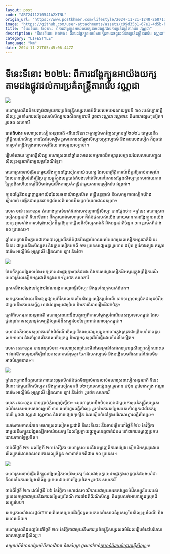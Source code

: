 ```yaml
---
layout: post
code: "ART2411210541A2XTNL"
origin_url: "https://www.postkhmer.com/lifestyle/2024-11-21-1240-260713"
image: "https://github.com/user-attachments/assets/c99d35b1-67e1-4d5b-b0bc-f0a4140fdacf"
title: "ទីនេះ​ទីនោះ ២០២៤: ពីការ​ដង្ហែ​​ក្បួន​​អាយ៉ង​យក្ស​តាម​ដងផ្លូវ​​ដល់​ការ​ប្រគំ​តន្ត្រី​តារា​រ៉េប វណ្ណដា"
description: "​​ទីនេះ​ទីនោះ ២០២៤: ពីការ​ដង្ហែ​​ក្បួន​​អាយ៉ង​យក្ស​តាម​ដងផ្លូវ​​ដល់​ការ​ប្រគំ​តន្ត្រី​តារា​រ៉េប វណ្ណដា​"
category: "LIFESTYLE"
language: "km"
date: 2024-11-21T05:45:06.447Z
---
```


# ទីនេះ​ទីនោះ ២០២៤: ពីការ​ដង្ហែ​​ក្បួន​​អាយ៉ង​យក្ស​តាម​ដងផ្លូវ​​ដល់​ការ​ប្រគំ​តន្ត្រី​តារា​រ៉េប វណ្ណដា

![](https://github.com/user-attachments/assets/9d513250-c6eb-4204-ae29-6e27a6e56e98)

មហោស្រព​​​នឹង​បិទ​បញ្ចប់​ជាមួយ​ការប្រគំតន្ត្រី​សប្បុរសធម៌​ពិសេស​អបអរសាទរ​ខួប​ទី ៣០ របស់​ហ្វារ​ពន្លឺ​សិល្បៈ រួមទាំង​ការសម្តែង​របស់​សិល្បក​រ​ផលិតកម្មបារមី ​ដូចជា វណ្ណដា វណ្ណថាន និងតារា​​ផ្សេងៗ​ទៀត។ រូបថត សហការី​

**បាត់ដំបង៖** មហោស្រព​សៀក​អន្តរជាតិ «ទីនេះទីនោះ​»​ ត្រឡប់​មកវិញ​សម្រាប់​​ឆ្នាំ២០២៤ ជាមួយនឹង​ព្រឹត្ដិការណ៍​សិល្បៈ​កាន់តែ​ធំ​សម្បើម​ រួម​មាន​ការសម្ដែង​​សិល្បៈចម្រុះ​ វប្បធម៌ និង​ការលេងសៀក​ ក៏ដូចជា​ការ​ប្រគំ​តន្ដ្រី​អំឡុង​ពេល​កម្មវិធី​​​រយៈពេល​មួយ​សប្តាហ៍​។

រៀបចំ​ដោយ ហ្វារ​ពន្លឺ​សិល្បៈ​ មហោស្រព​នៅ​ឆ្នាំនេះ​មាន​សកម្មភាព​ដ៏កម្សាន្ដ​សម្បាយ​ដែល​លាយ​បញ្ចូល​សិល្បៈ​អន្តរជាតិ​ជាមួយ​ប្រពៃណី​ខ្មែរ​។​

មហោស្រព​ចាប់ផ្តើម​ជាមួយនឹង​ក្បួន​ដង្ហែ​សៀក​អាយ៉ង​យក្ស ដែលជា​ព្រឹត្តិការណ៍​ដ៏​គួរឱ្យ​ចាប់អារម្មណ៍​ដែល​បានរៀបចំ​ដើម្បី​ប្រែក្លាយ​ផ្លូវ​ក្នុង​ខេត្តបាត់ដំបង​ទៅជា​ទីលាន​នៃការសម្ដែង​សិល្បៈ​​​ប្រកបដោយ​ភាព​ច្នៃប្រឌិត ​ហើយ​​កម្មវិធី​​បិទ​ជាមួយនឹង​ការប្រគំ​តន្ត្រី​​​ជាមួយ​តារាចម្រៀង​រ៉េ​ប វណ្ណដា​។​

​ក្បួន​ដង្ហែ​នឹង​បង្ហាញ​នូវ​អាយ៉ង​ដែល​រចនា​យ៉ាង​ប្រណិត តន្ត្រី​បន្ត​ផ្ទាល់ និង​សកម្មភាព​សៀក​យ៉ាង​ស្វាហាប់ បង្កើត​ជា​ឈុត​ឆាក​ផ្ដល់​​បទពិសោធន៍​សម្រាប់​មហាជន​ទស្សនា​​។​

លោក ចាន់ រតនៈ​ឧ​ត្ត​ម តំណាង​ក្រុម​ទំនាក់ទំនង​របស់​ហ្វារ​ពន្លឺ​សិល្បៈ ​បាន​ថ្លែងថា​៖ «​ឆ្នាំនេះ មហោស្រព​សៀក​អន្ដរជាតិ​ ទីនេះ​ទីនោះ​ នឹង​ក្លាយជា​មហោស្រព​ដ៏​ធំ​បំផុត​របស់​យើង ដោយ​មានការ​ដង្ហែ​ក្បួន​​អាយ៉ង​យក្ស ព្រមទាំង​ការសម្ដែង​សៀក​ដ៏​គួរ​ឱ្យ​​ភ្ញាក់ផ្អើល​ពី​សិល្បករ​ជាតិ និង​អន្តរជាតិ​ចំនួន ១៣ រូប​មកពី​ជាង ១០ ប្រទេស​»​។​

ឆ្នាំនេះ​គ្រោង​នឹង​ក្លាយជា​ការបោះពុម្ព​លើក​ធំ​បំផុត​មិន​ធ្លាប់មាន​របស់មហោស្រព​សៀក​អន្ដរជាតិ​ ទីនេះ​ទីនោះ​​ ជាមួយនឹង​សិល្បករ និង​ក្រុម​សៀក​មកពី ១២ ប្រទេស​ផ្សេងគ្នា រួមមាន ជប៉ុន កូរ៉េខាងត្បូង ឥណ្ឌា បារាំង អាល្លឺម៉ង់ អូស្ត្រាលី វៀតណាម ឡាវ និង​ថៃ​។​

![](https://github.com/user-attachments/assets/a60d2e81-b12d-4d2d-b121-0053a09874b2)

ផែនទី​ក្បួន​ដង្ហែរ​អាយ៉ង​យក្ស​តាម​ដង​ផ្លូវ​ក្រុង​បាត់ដំបង និង​ការ​សម្ដែង​សៀក​ដ៏​អស្ចារ្យ​ក្នុង​ព្រឹត្ដិការណ៍​មហោស្រព​សៀក​អន្ដរជាតិ​កន្លងមក។ រូបថត សហការី​​

​ពួកគេ​នឹង​សម្តែង​នៅក្នុង​បរិវេណ​អង្គការ​ហ្វា​ពន្លឺ​សិល្បៈ និង​ទូទាំង​ក្រុង​បាត់ដំបង​។​

សកម្មភាព​ទាំងនេះ​​នឹងផ្សព្វផ្សាយ​ពី​វិសាលភាព​នៃ​​សិល្បៈ​សៀក​ប្រពៃណី ទាក់ទាញ​ទស្សនិកជន​គ្រប់​វ័យ​ជាមួយនឹង​កាយសម្ព័ន្ធ លេងល្បែង​ប្រជាប្រិយ និង​ការ​និទានរឿង​ដ៏​ជក់ចិត្ត​។​

ក្រៅពី​សកម្មភាព​អន្តរជាតិ មហោស្រព​នេះ​នឹង​បង្ហាញ​ពី​ការសម្តែង​ប្រពៃណី​របស់​ប្រទេស​កម្ពុជា ដែល​ផ្តល់នូវ​ការ​ទស្សនា​នូវ​សម្បត្តិ​វប្បធម៌​ដ៏​សម្បូរបែប​នៃ​ព្រះរាជាណាចក្រ​កម្ពុជា​។​

មហា​ជន​ក៏​អាច​ទស្សនា​ការតាំង​ពិ​ព័រណ៍​​សិល្បៈ រីករាយ​ជាមួយ​ម្ហូបអាហារ​​ក្នុងស្រុក​ជាច្រើន​នៅតាម​​តូប​លក់​អាហារ និងគាំទ្រ​​ផលិតផល​​សិប្បកម្ម និង​វត្ថុ​អនុស្សាវរីយ៍​ធ្វើ​ដោយ​ដៃ​ដទៃ​ទៀត​។​

លោក រតនៈឧ​ត្ត​ម បាន​ពន្យល់ថា​៖ «​មហោស្រព​ឆ្នាំ​​នេះ​មិនមែន​គ្រាន់តែ​ជាការ​ប្រារឰ​សិល្បៈ​សៀក​នោះទេ​។ វា​ជា​ឱកាស​មួយ​ដើម្បី​នាំយក​សហគមន៍​រួមគ្នា ចែករំលែក​វប្បធម៌ និង​បង្កើត​បទពិសោធន៍​ដែល​មិនអាច​បំភ្លេចបាន​»​។​

![](https://github.com/user-attachments/assets/65e4965a-a9ef-41e1-8c0b-258d2cc571f6)

ឆ្នាំនេះគ្រោងនឹងក្លាយជាការបោះពុម្ពលើកធំបំផុតមិនធ្លាប់មានរបស់មហោស្រពសៀកអន្ដរជាតិ ទីនេះទីនោះ ជាមួយនឹងសិល្បករ និងក្រុមសៀកមកពី ១២ ប្រទេសផ្សេងគ្នា រួមមាន ជប៉ុន កូរ៉េខាងត្បូង ឥណ្ឌា បារាំង អាល្លឺម៉ង់ អូស្ត្រាលី វៀតណាម ឡាវ និងថៃ។ រូបថត សហការី

លោក ​រតនៈឧ​ត្ត​ម បាន​ប្រាប់​ភ្នំពេញ​ប៉ុស្ដិ៍ថា​៖ «​មហោស្រព​​​នឹង​បិទបញ្ចប់​​ជាមួយ​ការប្រគំតន្ត្រី​សប្បុរសធម៌​ពិសេស​អបអរសាទរ​ខួប​ទី ៣០ របស់​ហ្វារ​ពន្លឺ​សិល្បៈ រួមទាំង​ការសម្តែង​របស់​សិល្បក​រ​ផលិតកម្មបារមី ​ដូចជា វណ្ណដា វណ្ណថាន និងតារា​​ផ្សេងៗ​ទៀត ដែល​រៀបចំ​នៅក្នុង​បរិវេណ​ហ្វារ​ពន្លឺ​សិល្បៈ»​។​

យោងតាម​កាលវិភាគ មហោស្រព​សៀក​អន្តរជាតិ ទីនេះទីនោះ​ នឹង​ចាប់ផ្តើម​នៅ​ថ្ងៃទី ២២ ខែវិច្ឆិកា ជាមួយនឹង​ក្បួន​ដង្ហែរ​សៀក​អាយ៉ង​យក្ស ដែល​ប្រែក្លាយ​ផ្លូវ​ក្នុង​ខេត្តបាត់ដំបង ទៅជា​ការបង្ហាញ​ប្រកប​ដោយ​ភាព​ច្នៃប្រឌិត​។​ ​

ចាប់ពី​ថ្ងៃទី ២២ ដល់​ថ្ងៃទី ២៧ ខែវិច្ឆិកា មហោស្រព​នេះ​នឹង​បង្ហាញ​ពី​ការសម្តែង​សៀក​ដ៏​អស្ចារ្យ​ដោយ​សិល្បករ​ដែលមាន​ទេពកោសល្យ​ចំនួន ១៣​ នាក់​មកពី​ជាង ១០ ប្រទេស​។​

![](https://pppkhmer.sgp1.cdn.digitaloceanspaces.com/image/main/202411/21_11_2024_tini_tinou_international_circus_festival_phare_the_cambodian_circus.jpg)

មហោស្រពចាប់ផ្តើមពីក្បួនដង្ហែសៀកអាយ៉ងយក្ស ដែលជាប្រែក្លាយដងផ្លូវក្នុងខេត្តបាត់ដំបងទៅជាទីលាននៃការសម្ដែងសិល្បៈប្រកបដោយភាពច្នៃប្រឌិត។ រូបថត សហការី

​ចាប់ពី​ថ្ងៃទី ២៣ ដល់​ថ្ងៃទី ២៦ ខែវិច្ឆិកា មហាជន​​អាចរីករាយ​ជាមួយ​​​មរតក​វប្បធម៌​ដ៏​សម្បូរបែប​របស់​ប្រទេស​កម្ពុជា​ជាមួយនឹង​ការសម្តែង​ប្រពៃណី ការតាំង​ពិព័រណ៍​​សិល្បៈ និង​តូប​លក់​អាហារ​ក្នុងស្រុក​ដ៏​សម្បូរ​បែប​​។​

សកម្មភាព​ទាំងនេះ​ផ្តល់ឱកាស​ពិសេស​មួយ​ដើម្បី​ទទួលយក​បទពិសោធន៍​ប្រសព្វ​នៃ​សិល្បៈ​ប្រពៃណី និង​សហ​សម័យ​។​

មហោស្រព​នឹង​បញ្ចប់​នៅ​ថ្ងៃទី ២៧ ខែវិច្ឆិកា​ជាមួយនឹង​ការប្រគំតន្ត្រី​សប្បុរសធម៌​ដែល​រៀបចំ​នៅ​បរិវេណ​សាលា​ហ្វារ​ពន្លឺ​សិល្បៈ​។​

_សម្រាប់​ព័ត៌មាន​បន្ថែម​អំពី​កាលវិភាគ និង​សំបុត្រ ​ចូលទៅកាន់​​[គេហទំព័រ​របស់​ហ្វារ​ពន្លឺ​សិល្បៈ](https://phareps.org/TiniTinou2024-Schedule)​៕_